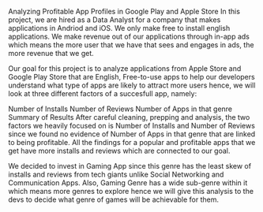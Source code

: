 Analyzing Profitable App Profiles in Google Play and Apple Store
In this project, we are hired as a Data Analyst for a company that makes applications in Andriod and iOS. We only make free to install english applications. We make revenue out of our applications through in-app ads which means the more user that we have that sees and engages in ads, the more revenue that we get.

Our goal for this project is to analyze applications from Apple Store and Google Play Store that are English, Free-to-use apps to help our developers understand what type of apps are likely to attract more users hence, we will look at three different factors of a succesfull app, namely:

Number of Installs
Number of Reviews
Number of Apps in that genre
Summary of Results
After careful cleaning, prepping and analysis, the two factors we heavily focused on is Number of Installs and Number of Reviews since we found no evidence of Number of Apps in that genre that are linked to being profitable. All the findings for a popular and profitable apps that we get have more installs and reviews which are connected to our goal.

We decided to invest in Gaming App since this genre has the least skew of installs and reviews from tech giants unlike Social Networking and Communication Apps. Also, Gaming Genre has a wide sub-genre within it which means more genres to explore hence we will give this analysis to the devs to decide what genre of games will be achievable for them.
